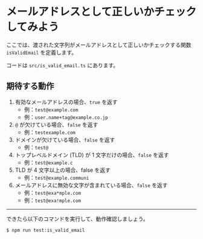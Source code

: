 # メールアドレスとして正しいかチェックしてみよう

ここでは、渡された文字列がメールアドレスとして正しいかチェックする関数 `isValidEmail` を定義します。

コードは `src/is_valid_email.ts` にあります。

## 期待する動作

1. 有効なメールアドレスの場合、`true` を返す
    - 例：`test@example.com`
    - 例：`user.name+tag@example.co.jp`
2. `@` が欠けている場合、`false` を返す
    - 例：`testexample.com`
3. ドメインが欠けている場合、`false` を返す
    - 例：`test@`
4. トップレベルドメイン (TLD) が 1 文字だけの場合、`false` を返す
    - 例：`test@example.c`
5. TLD が 4 文字以上の場合、false を返す
    - 例：`test@example.communi`
6. メールアドレスに無効な文字が含まれている場合、`false` を返す
    - 例：`test@exa*mple.com`
    - 例：`test@exa!mple.com`

---

できたら以下のコマンドを実行して、動作確認しましょう。

```terminal
$ npm run test:is_valid_email
```
